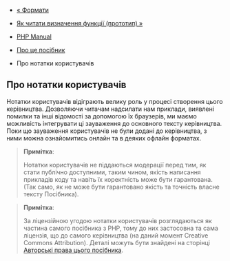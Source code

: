 - [« Формати](about.formats.md)
- [Як читати визначення функції (прототип) »](about.prototypes.md)

- [PHP Manual](index.md)
- [Про це посібник](about.md)
- Про нотатки користувачів

## Про нотатки користувачів

Нотатки користувачів відіграють велику роль у процесі створення цього
керівництва. Дозволяючи читачам надсилати нам приклади, виявлені
помилки та інші відомості за допомогою їх браузерів, ми маємо можливість
інтегрувати ці зауваження до основного тексту керівництва. Поки що зауваження
користувачів не були додані до керівництва, з ними можна ознайомитись
онлайн та в деяких офлайн форматах.

> **Примітка**:
>
> Нотатки користувачів не піддаються модерації перед тим, як стати
> публічно доступними, таким чином, якість написання прикладів коду та
> навіть їх коректність може бути гарантована. (Так само, як не
> може бути гарантовано якість та точність власне тексту
> Посібника).

> **Примітка**:
>
> За ліцензійною угодою нотатки користувачів розглядаються як
> частина самого посібника з PHP, тому до них застосовна та сама
> ліцензія, що до самого керівництва (на даний момент Creative
> Commons Attribution). Деталі можуть бути знайдені на сторінці
> [Авторські права цього посібника](copyright.md).
